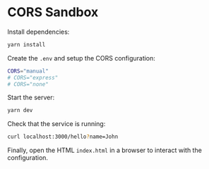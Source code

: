 # CORS Sandbox

Install dependencies:

```sh
yarn install
```

Create the `.env` and setup the CORS configuration:

```sh
CORS="manual"
# CORS="express"
# CORS="none"
```

Start the server:

```sh
yarn dev
```

Check that the service is running:

```sh
curl localhost:3000/hello?name=John
```

Finally, open the HTML `index.html` in a browser to interact with the configuration.